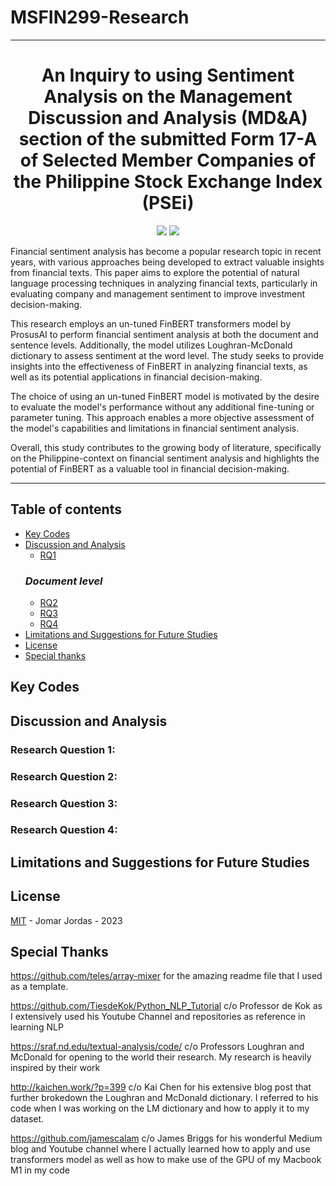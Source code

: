 # **MSFIN299-Research**
---

<h1> <center> An Inquiry to using Sentiment Analysis on the Management Discussion and Analysis (MD&A) section of the submitted Form 17-A of Selected Member Companies of the Philippine Stock Exchange Index (PSEi) </center> </h1>

<p align="center">  
    <a href="https://mybinder.org/v2/gh/jomarmartinezjordas/MSFIN299-Research/HEAD?labpath=https%3A%2F%2Fgithub.com%2Fjomarmartinezjordas%2FMSFIN299-Research"><img src="https://mybinder.org/badge_logo.svg"></a>
    <a href="https://opensource.org/licenses/MIT"><img src="https://img.shields.io/badge/license-MIT-blue.svg"></a>
</p>

Financial sentiment analysis has become a popular research topic in recent years, with various approaches being developed to extract valuable insights from financial texts. This paper aims to explore the potential of natural language processing techniques in analyzing financial texts, particularly in evaluating company and management sentiment to improve investment decision-making.

This research employs an un-tuned FinBERT transformers model by ProsusAI to perform financial sentiment analysis at both the document and sentence levels. Additionally, the model utilizes Loughran-McDonald dictionary to assess sentiment at the word level. The study seeks to provide insights into the effectiveness of FinBERT in analyzing financial texts, as well as its potential applications in financial decision-making.

The choice of using an un-tuned FinBERT model is motivated by the desire to evaluate the model's performance without any additional fine-tuning or parameter tuning. This approach enables a more objective assessment of the model's capabilities and limitations in financial sentiment analysis.

Overall, this study contributes to the growing body of literature, specifically on the Philippine-context on financial sentiment analysis and highlights the potential of FinBERT as a valuable tool in financial decision-making.

---

## Table of contents
  * [Key Codes](#codesnippets)
  * [Discussion and Analysis](#results)
     * [RQ1](#rq1)
     ### _Document level_
     * [RQ2](#rq2)
     * [RQ3](#rq3)
     * [RQ4](#rq4)
  * [Limitations and Suggestions for Future Studies](#limit)
  * [License](#license)
  * [Special thanks](#specialthanks)
  

<h2 id="codesnippets">Key Codes</h2>
  

<h2 id="results">Discussion and Analysis</h2>
    <h3 id="rq1">Research Question 1:</h3>
    <h3 id="rq2">Research Question 2:</h3>
    <h3 id="rq3">Research Question 3:</h3>
    <h3 id="rq4">Research Question 4:</h3>
  
<h2 id="limit">Limitations and Suggestions for Future Studies</h2>
  
  
<h2 id="license">License</h2>
<a href="https://github.com/jomarmartinezjordas/MSFIN299-Research/blob/New-Features/LICENSE.txt">MIT</a> - Jomar Jordas - 2023
  

<h2 id="specialthanks">Special Thanks</h2>

https://github.com/teles/array-mixer for the amazing readme file that I used as a template.

https://github.com/TiesdeKok/Python_NLP_Tutorial c/o Professor de Kok as I extensively used his Youtube Channel and repositories as reference in learning NLP

https://sraf.nd.edu/textual-analysis/code/ c/o Professors Loughran and McDonald for opening to the world their research. My research is heavily inspired by their work

http://kaichen.work/?p=399 c/o Kai Chen for his extensive blog post that further brokedown the Loughran and McDonald dictionary. I referred to his code when I was working on the LM dictionary and how to apply it to my dataset.

https://github.com/jamescalam c/o James Briggs for his wonderful Medium blog and Youtube channel where I actually learned how to apply and use transformers model as well as how to make use of the GPU of my Macbook M1 in my code
